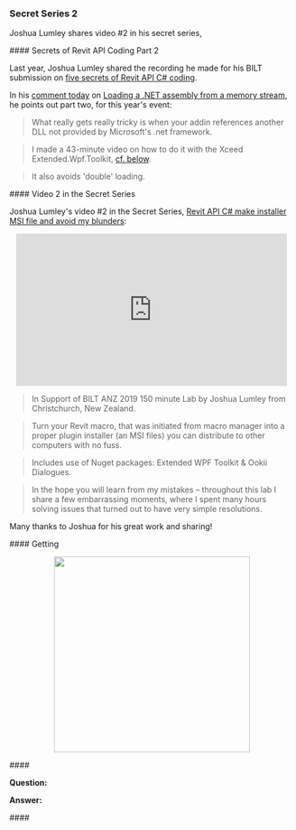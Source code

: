 <head>
<meta http-equiv="Content-Type" content="text/html; charset=utf-8">
<link rel="stylesheet" type="text/css" href="bc.css">
<script src="https://cdn.rawgit.com/google/code-prettify/master/loader/run_prettify.js" type="text/javascript"></script>
<script async src="https://platform.twitter.com/widgets.js" charset="utf-8"></script>
</head>

<!---

- CAD link status
  https://forums.autodesk.com/t5/revit-api-forum/cad-link-status/m-p/9075576
  https://forums.autodesk.com/t5/revit-api-forum/cad-link-status/td-p/9073926
  How to get the Status of the Revit Link? 
  https://forums.autodesk.com/t5/revit-api-forum/how-to-get-the-status-of-the-revit-link/td-p/9072787
  
- https://forums.autodesk.com/t5/revit-api-forum/how-change-the-color-a-element/m-p/5651177

twitter:

 in the #RevitAPI @AutodeskForge @AutodeskRevit #bim #DynamoBim #ForgeDevCon 

&ndash; 
...

linkedin:


#bim #DynamoBim #ForgeDevCon #Revit #API #IFC #SDK #AI #VisualStudio #Autodesk #AEC #adsk

the [Revit API discussion forum](http://forums.autodesk.com/t5/revit-api-forum/bd-p/160) thread

<p style="font-size: 80%; font-style:italic"></p>

-->

### Secret Series 2


Joshua Lumley shares video #2 in his secret series,


####<a name="2"></a> Secrets of Revit API Coding Part 2

Last year, Joshua Lumley shared the recording he made for his BILT submission
on [five secrets of Revit API C# coding](https://thebuildingcoder.typepad.com/blog/2018/09/five-secrets-of-revit-api-coding.html).

In his [comment today](https://thebuildingcoder.typepad.com/blog/2019/08/zero-touch-node-element-wrapper-and-load-from-stream.html#comment-4646680624)
on [Loading a .NET assembly from a memory stream](https://thebuildingcoder.typepad.com/blog/2019/08/zero-touch-node-element-wrapper-and-load-from-stream.html#3),
he points out part two, for this year's event:

> What really gets really tricky is when your addin references another DLL not provided by Microsoft's .net framework.

> I made a 43-minute video on how to do it with the Xceed Extended.Wpf.Toolkit, [cf. below](#3).

> It also avoids 'double' loading.


####<a name="3"></a> Video 2 in the Secret Series

Joshua Lumley's video #2 in the Secret Series, 
[Revit API C# make installer MSI file and avoid my blunders](https://youtu.be/S0MPxBRL7c0):

<center>
<iframe width="480" height="270" src="https://www.youtube.com/embed/S0MPxBRL7c0" frameborder="0" allow="accelerometer; autoplay; encrypted-media; gyroscope; picture-in-picture" allowfullscreen></iframe>
</center>

> In Support of BILT ANZ 2019 150 minute Lab by Joshua Lumley from Christchurch, New Zealand.

> Turn your Revit macro, that was initiated from macro manager into a proper plugin installer (an MSI files) you can distribute to other computers with no fuss.

> Includes use of Nuget packages: Extended WPF Toolkit & Ookii Dialogues.

> In the hope you will learn from my mistakes &ndash; throughout this lab I share a few embarrassing moments, where I spent many hours solving issues that turned out to have very simple resolutions.

Many thanks to Joshua for his great work and sharing!


####<a name="3"></a> Getting

<center>
<img src="img/.png" alt="" width="347">
</center>

####<a name="4"></a> 

**Question:**

**Answer:** 


####<a name="5"></a> 